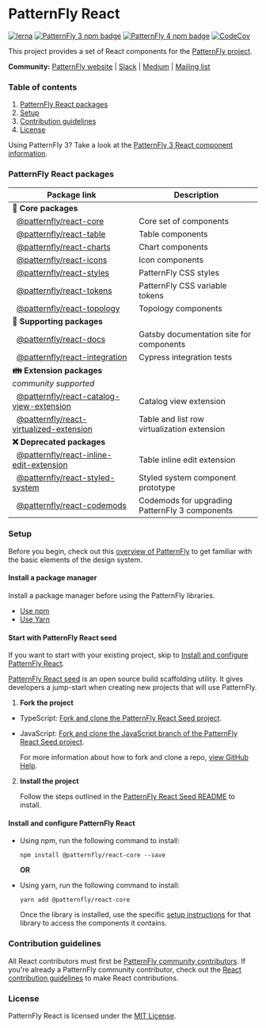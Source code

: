 # PatternFly React

[![lerna](https://img.shields.io/badge/maintained%20with-lerna-green.svg?style=for-the-badge)](https://lernajs.io/)
[![PatternFly 3 npm badge](https://img.shields.io/npm/v/patternfly-react.svg?label=PF3%20Core&style=for-the-badge)](https://www.npmjs.com/package/patternfly-react)
[![PatternFly 4 npm badge](https://img.shields.io/npm/v/@patternfly/react-core.svg?label=PF4%20Core&style=for-the-badge)](https://www.npmjs.com/package/@patternfly/react-core)
[![CodeCov](https://img.shields.io/codecov/c/gh/patternfly/patternfly-react?style=for-the-badge)](https://codecov.io/gh/patternfly/patternfly-react)

This project provides a set of React components for the [PatternFly project](https://patternfly.org).  

**Community:** [PatternFly website](https://www.patternfly.org) | [Slack](https://slack.patternfly.org) | [Medium](https://medium.com/patternfly) | [Mailing list](https://www.redhat.com/mailman/listinfo/patternfly)

### Table of contents
1. [PatternFly React packages](#patternfly-react-packages)
2. [Setup](#Setup)
3. [Contribution guidelines](#Contribution-guidelines)
4. [License](#License)

Using PatternFly 3?  Take a look at the [PatternFly 3 React component information](https://github.com/patternfly/patternfly-react/tree/master/packages/patternfly-3/patternfly-react/README.md).

### PatternFly React packages

| Package link | Description |
| --- | --- |
| **:blue_heart: Core packages** |
| &nbsp;&nbsp;[@patternfly/react-core](./packages/react-core/README.md) | Core set of components |
| &nbsp;&nbsp;[@patternfly/react-table](./packages/react-table/README.md) | Table components | 
| &nbsp;&nbsp;[@patternfly/react-charts](./packages/react-charts/README.md) | Chart components
| &nbsp;&nbsp;[@patternfly/react-icons](https://github.com/patternfly/patternfly-react/tree/master/packages/react-icons/README.md) | Icon components |
| &nbsp;&nbsp;[@patternfly/react-styles](./packages/react-styles/README.md) | PatternFly CSS styles |
| &nbsp;&nbsp;[@patternfly/react-tokens](./packages/react-tokens/README.md) | PatternFly CSS variable tokens |
| &nbsp;&nbsp;[@patternfly/react-topology](./packages/react-topology/README.md) | Topology components |
| **:open_file_folder: Supporting packages** |
| &nbsp;&nbsp;[@patternfly/react-docs](./packages/react-docs/README.md) | Gatsby documentation site for components |
| &nbsp;&nbsp;[@patternfly/react-integration](./packages/react-integration/README.md) | Cypress integration tests |
| **:family: Extension packages** *community supported* | 
| &nbsp;&nbsp;[@patternfly/react-catalog-view-extension](./packages/react-catalog-view-extension/README.md) | Catalog view extension |
| &nbsp;&nbsp;[@patternfly/react-virtualized-extension](./packages/react-virtualized-extension/README.md) | Table and list row virtualization extension |
| **:x: Deprecated packages** |
| &nbsp;&nbsp;[@patternfly/react-inline-edit-extension](./packages/react-inline-edit-extension/README.md) | Table inline edit extension |
| &nbsp;&nbsp;[@patternfly/react-styled-system](./packages/react-styled-system/README.md) | Styled system component prototype |
| &nbsp;&nbsp;[@patternfly/react-codemods](./packages/react-codemods/README.md) | Codemods for upgrading PatternFly 3 components |

### Setup

Before you begin, check out this [overview of PatternFly](http://patternfly.org/v4/get-started/about) to get familiar with the basic elements of the design system.

#### Install a package manager
Install a package manager before using the PatternFly libraries.

* [Use npm](https://nodejs.org/en/download)
* [Use Yarn](https://yarnpkg.com/en/docs/getting-started)


#### Start with PatternFly React seed
If you want to start with your existing project, skip to [Install and configure PatternFly React](#install-and-configure-patternfly-react).

[PatternFly React seed](https://github.com/patternfly/patternfly-react-seed) is an open source build scaffolding utility. It gives developers a jump-start when creating new projects that will use PatternFly.


1. **Fork the project**

  * TypeScript: [Fork and clone the PatternFly React Seed project](https://github.com/patternfly/patternfly-react-seed).
  * JavaScript: [Fork and clone the JavaScript branch of the PatternFly React Seed project](https://github.com/patternfly/patternfly-react-seed/tree/javascript).

    For more information about how to fork and clone a repo, [view GitHub Help](https://help.github.com/articles/fork-a-repo/).

2. **Install the project**

    Follow the steps outlined in the [PatternFly React Seed README](https://github.com/patternfly/patternfly-react-seed#quick-start) to install.

#### Install and configure PatternFly React
* Using npm, run the following command to install:
  ```
  npm install @patternfly/react-core --save
  ```

  **OR**

* Using yarn, run the following command to install:
  ```
  yarn add @patternfly/react-core
  ```
  
    Once the library is installed, use the specific [setup instructions](#library-packages) for that library to access the components it contains.  

### Contribution guidelines
All React contributors must first be [PatternFly community contributors](https://www.patternfly.org/v4/contribute/about). If you're already a PatternFly community contributor, check out the [React contribution guidelines](https://github.com/patternfly/patternfly-react/tree/master/CONTRIBUTING.md) to make React contributions.

### License
PatternFly React is licensed under the [MIT License](https://github.com/patternfly/patternfly-react/tree/master/LICENSE).
